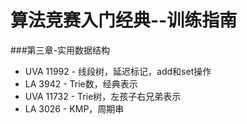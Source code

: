 # 算法竞赛入门经典--训练指南 #

###第三章-实用数据结构

* UVA 11992 - 线段树，延迟标记，add和set操作
* LA 3942 - Trie数，经典表示
* UVA 11732 - Trie树，左孩子右兄弟表示
* LA 3026 - KMP，周期串
